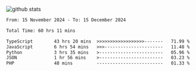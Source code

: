 
![github stats](https://github-readme-stats.vercel.app/api?username=realmahd1&show_icons=true&theme=codeSTACKr&hide_rank=true&count_private=true)

<!--START_SECTION:waka-->

```txt
From: 15 November 2024 - To: 15 December 2024

Total Time: 60 hrs 11 mins

TypeScript        43 hrs 20 mins  >>>>>>>>>>>>>>>>>>-------   71.99 %
JavaScript        6 hrs 54 mins   >>>----------------------   11.48 %
Python            3 hrs 35 mins   >------------------------   05.96 %
JSON              1 hr 56 mins    >------------------------   03.23 %
PHP               48 mins         -------------------------   01.33 %
```

<!--END_SECTION:waka-->

